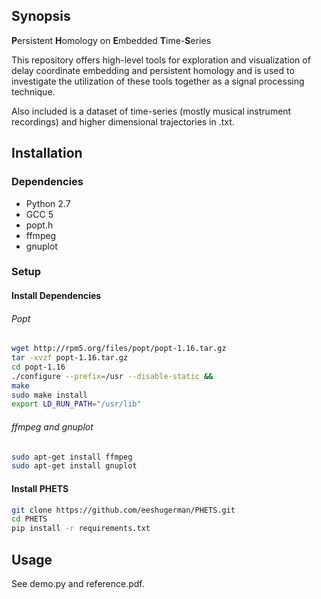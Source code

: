 ## Synopsis

**P**ersistent **H**omology on **E**mbedded **T**ime-**S**eries

This repository offers high-level tools for exploration and visualization of delay coordinate 
embedding and persistent homology and is used to investigate the utilization of these tools together as a signal 
processing technique.

Also included is a dataset of time-series (mostly musical instrument recordings) and 
higher dimensional trajectories in .txt.



## Installation

### Dependencies
* Python 2.7
* GCC 5
* popt.h
* ffmpeg
* gnuplot


### Setup

#### Install Dependencies


###### Popt
```bash
wget http://rpm5.org/files/popt/popt-1.16.tar.gz
tar -xvzf popt-1.16.tar.gz
cd popt-1.16
./configure --prefix=/usr --disable-static &&
make
sudo make install
export LD_RUN_PATH="/usr/lib"
```

###### ffmpeg and gnuplot
```bash
sudo apt-get install ffmpeg
sudo apt-get install gnuplot
```

#### Install PHETS

```bash
git clone https://github.com/eeshugerman/PHETS.git
cd PHETS
pip install -r requirements.txt
```



## Usage

See demo.py and reference.pdf. 

